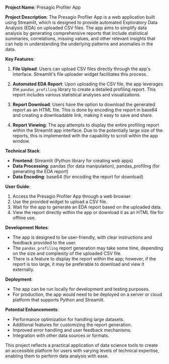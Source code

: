 **Project Name**: Presagio Profiler App

**Project Description**: The Presagio Profiler App is a web application built using Streamlit, which is designed to provide automated Exploratory Data Analysis (EDA) on uploaded CSV files. The app aims to simplify data analysis by generating comprehensive reports that include statistical summaries, correlations, missing values, and other relevant insights that can help in understanding the underlying patterns and anomalies in the data.

**Key Features**:

1. **File Upload**: Users can upload CSV files directly through the app's interface. Streamlit's file uploader widget facilitates this process.

2. **Automated EDA Report**: Upon uploading the CSV file, the app leverages the `pandas_profiling` library to create a detailed profiling report. This report includes various statistical analyses and visualizations.

3. **Report Download**: Users have the option to download the generated report as an HTML file. This is done by encoding the report in base64 and creating a downloadable link, making it easy to save and share.

4. **Report Viewing**: The app attempts to display the entire profiling report within the Streamlit app interface. Due to the potentially large size of the reports, this is implemented with the capability to scroll within the app window.

**Technical Stack**:

- **Frontend**: Streamlit (Python library for creating web apps)
- **Data Processing**: pandas (for data manipulation), pandas_profiling (for generating the EDA report)
- **Data Encoding**: base64 (for encoding the report for download)

**User Guide**:

1. Access the Presagio Profiler App through a web browser.
2. Use the provided widget to upload a CSV file.
3. Wait for the app to generate an EDA report based on the uploaded data.
4. View the report directly within the app or download it as an HTML file for offline use.

**Development Notes**:

- The app is designed to be user-friendly, with clear instructions and feedback provided to the user.
- The `pandas_profiling` report generation may take some time, depending on the size and complexity of the uploaded CSV file.
- There is a feature to display the report within the app; however, if the report is too large, it may be preferable to download and view it externally.

**Deployment**:

- The app can be run locally for development and testing purposes.
- For production, the app would need to be deployed on a server or cloud platform that supports Python and Streamlit.

**Potential Enhancements**:

- Performance optimization for handling large datasets.
- Additional features for customizing the report generation.
- Improved error handling and user feedback mechanisms.
- Integration with other data sources or formats.

This project reflects a practical application of data science tools to create an accessible platform for users with varying levels of technical expertise, enabling them to perform data analysis with ease.
